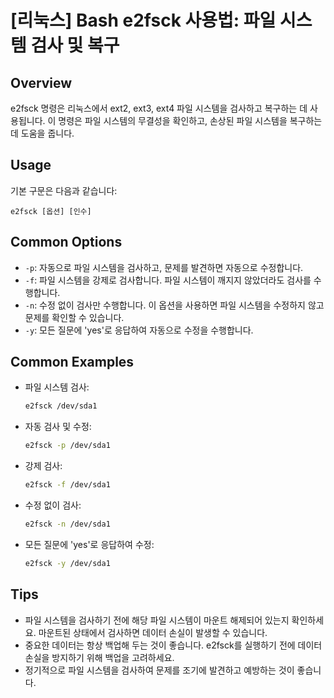 # [리눅스] Bash e2fsck 사용법: 파일 시스템 검사 및 복구

## Overview
e2fsck 명령은 리눅스에서 ext2, ext3, ext4 파일 시스템을 검사하고 복구하는 데 사용됩니다. 이 명령은 파일 시스템의 무결성을 확인하고, 손상된 파일 시스템을 복구하는 데 도움을 줍니다.

## Usage
기본 구문은 다음과 같습니다:
```
e2fsck [옵션] [인수]
```

## Common Options
- `-p`: 자동으로 파일 시스템을 검사하고, 문제를 발견하면 자동으로 수정합니다.
- `-f`: 파일 시스템을 강제로 검사합니다. 파일 시스템이 깨지지 않았더라도 검사를 수행합니다.
- `-n`: 수정 없이 검사만 수행합니다. 이 옵션을 사용하면 파일 시스템을 수정하지 않고 문제를 확인할 수 있습니다.
- `-y`: 모든 질문에 'yes'로 응답하여 자동으로 수정을 수행합니다.

## Common Examples
- 파일 시스템 검사:
    ```bash
    e2fsck /dev/sda1
    ```

- 자동 검사 및 수정:
    ```bash
    e2fsck -p /dev/sda1
    ```

- 강제 검사:
    ```bash
    e2fsck -f /dev/sda1
    ```

- 수정 없이 검사:
    ```bash
    e2fsck -n /dev/sda1
    ```

- 모든 질문에 'yes'로 응답하여 수정:
    ```bash
    e2fsck -y /dev/sda1
    ```

## Tips
- 파일 시스템을 검사하기 전에 해당 파일 시스템이 마운트 해제되어 있는지 확인하세요. 마운트된 상태에서 검사하면 데이터 손실이 발생할 수 있습니다.
- 중요한 데이터는 항상 백업해 두는 것이 좋습니다. e2fsck를 실행하기 전에 데이터 손실을 방지하기 위해 백업을 고려하세요.
- 정기적으로 파일 시스템을 검사하여 문제를 조기에 발견하고 예방하는 것이 좋습니다.
